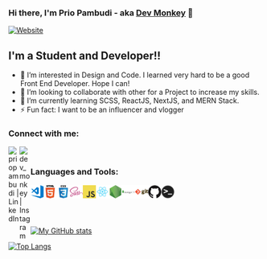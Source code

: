 ### Hi there, I'm Prio Pambudi - aka [Dev Monkey][website] 👋

[![Website](https://img.shields.io/website?label=devmonkey&style=for-the-badge&url=https%3A%2F%2Fcodestackr.com)](https://dev-monkey.netlify.app)

## I'm a Student and Developer!!

- 👀 I’m interested in Design and Code. I learned very hard to be a good Front End Developer. Hope I can!
- 👯 I’m looking to collaborate with other for a Project to increase my skills.
- 🌱 I’m currently learning SCSS, ReactJS, NextJS, and MERN Stack.
- ⚡ Fun fact: I want to be an influencer and vlogger

### Connect with me:

[<img align="left" alt="priopambudi | LinkedIn" width="22px" src="https://cdn.jsdelivr.net/npm/simple-icons@v3/icons/linkedin.svg" />][linkedin]
[<img align="left" alt="dev_monkey | Instagram" width="22px" src="https://cdn.jsdelivr.net/npm/simple-icons@v3/icons/instagram.svg" />][instagram]

<br/>

### Languages and Tools:

[<img align="left" alt="Visual Studio Code" width="26px" src="https://raw.githubusercontent.com/github/explore/80688e429a7d4ef2fca1e82350fe8e3517d3494d/topics/visual-studio-code/visual-studio-code.png" />][webdevplaylist]
[<img align="left" alt="HTML5" width="26px" src="https://raw.githubusercontent.com/github/explore/80688e429a7d4ef2fca1e82350fe8e3517d3494d/topics/html/html.png" />][webdevplaylist]
[<img align="left" alt="CSS3" width="26px" src="https://raw.githubusercontent.com/github/explore/80688e429a7d4ef2fca1e82350fe8e3517d3494d/topics/css/css.png" />][cssplaylist]
[<img align="left" alt="Sass" width="26px" src="https://raw.githubusercontent.com/github/explore/80688e429a7d4ef2fca1e82350fe8e3517d3494d/topics/sass/sass.png" />][cssplaylist]
[<img align="left" alt="JavaScript" width="26px" src="https://raw.githubusercontent.com/github/explore/80688e429a7d4ef2fca1e82350fe8e3517d3494d/topics/javascript/javascript.png" />][jsplaylist]
[<img align="left" alt="React" width="26px" src="https://raw.githubusercontent.com/github/explore/80688e429a7d4ef2fca1e82350fe8e3517d3494d/topics/react/react.png" />][reactplaylist]
[<img align="left" alt="Node.js" width="26px" src="https://raw.githubusercontent.com/github/explore/80688e429a7d4ef2fca1e82350fe8e3517d3494d/topics/nodejs/nodejs.png" />][webdevplaylist]
[<img align="left" alt="MongoDB" width="26px" src="https://raw.githubusercontent.com/github/explore/80688e429a7d4ef2fca1e82350fe8e3517d3494d/topics/mongodb/mongodb.png" />][webdevplaylist]
[<img align="left" alt="Git" width="26px" src="https://raw.githubusercontent.com/github/explore/80688e429a7d4ef2fca1e82350fe8e3517d3494d/topics/git/git.png" />][webdevplaylist]
[<img align="left" alt="GitHub" width="26px" src="https://raw.githubusercontent.com/github/explore/78df643247d429f6cc873026c0622819ad797942/topics/github/github.png" />][webdevplaylist]
[<img align="left" alt="Terminal" width="26px" src="https://raw.githubusercontent.com/github/explore/80688e429a7d4ef2fca1e82350fe8e3517d3494d/topics/terminal/terminal.png" />][webdevplaylist]

<br/>
<br/>
<br/>
<br/>

[![My GitHub stats](https://github-readme-stats.vercel.app/api?username=priopambudi&hide=stars,issues,contribs&count_private=true)](https://github.com/priopambudi/github-readme-stats)

[![Top Langs](https://github-readme-stats.vercel.app/api/top-langs/?username=priopambudi&layout=compact&hide=c%23,asp.net)](https://github.com/priopambudi/github-readme-stats)


[website]: https://dev-monkey.netlify.app
[instagram]: https://instagram.com/dev_monkey
[linkedin]: https://linkedin.com/in/priopambudi
[webdevplaylist]: https://www.youtube.com/playlist?list=PLkwxH9e_vrAJ0WbEsFA9W3I1W-g_BTsbt
[jsplaylist]: https://www.youtube.com/playlist?list=PLkwxH9e_vrALRJKu7wfXby3MKeflhTu6B
[cssplaylist]: https://www.youtube.com/playlist?list=PLkwxH9e_vrALSdvZuEh6gqQdmDoDIoqz4
[reactplaylist]: https://www.youtube.com/playlist?list=PLkwxH9e_vrAK4TdffpxKY3QGyHCpxFcQ0

<!---
priopambudi/priopambudi is a ✨ special ✨ repository because its `README.md` (this file) appears on your GitHub profile.
You can click the Preview link to take a look at your changes.
--->
